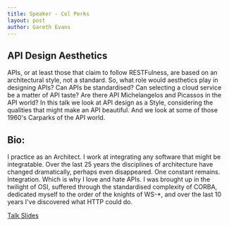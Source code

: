 ```yaml
---
title: Speaker - Col Perks
layout: post
author: Gareth Evans
---
```


## API Design Aesthetics
  
APIs, or at least those that claim to follow RESTFulness, are based on an architectural style, not a standard. So, what role would aesthetics play in designing APIs? Can APIs be standardised? Can selecting a cloud service be a matter of API taste? Are there API Michelangelos and Picassos in the API world? In this talk we look at API design as a Style, considering the qualities that might make an API beautiful. And we look at some of those 1960's Carparks of the API world.

## Bio:
 
I practice as an Architect. I work at integrating any software that might be integratable. Over the last 25 years the disciplines of architecture have changed dramatically, perhaps even disappeared. One constant remains. Integration. Which is why I love and hate APIs. I was brought up in the twilight of OSI, suffered through the standardised complexity of CORBA, dedicated myself to the order of the knights of WS-*, and over the last 10 years I've discovered what HTTP could do.


[Talk Slides](/slides/perks_api_aesthetics.pdf)
